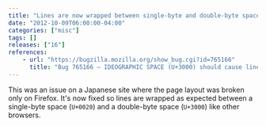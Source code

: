 ```yaml
---
title: "Lines are now wrapped between single-byte and double-byte spaces"
date: "2012-10-09T06:00:00-04:00"
categories: ["misc"]
tags: []
releases: ["16"]
references:
    - url: "https://bugzilla.mozilla.org/show_bug.cgi?id=765166"
      title: "Bug 765166 – IDEOGRAPHIC SPACE (U+3000) should cause line break after a white space"
---
```

This was an issue on a Japanese site where the page layout was broken only on Firefox. It's now fixed so lines are wrapped as expected between a single-byte space (`U+0020`) and a double-byte space (`U+3000`) like other browsers.
